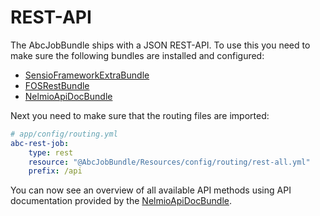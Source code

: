 REST-API
========

The AbcJobBundle ships with a JSON REST-API. To use this you need to make sure the following bundles are installed and configured:
 
* [SensioFrameworkExtraBundle](http://symfony.com/doc/current/bundles/SensioFrameworkExtraBundle)
* [FOSRestBundle](https://github.com/FriendsOfSymfony/FOSRestBundle)
* [NelmioApiDocBundle](https://github.com/nelmio/NelmioApiDocBundle)

Next you need to make sure that the routing files are imported:

```yaml
# app/config/routing.yml
abc-rest-job:
    type: rest
    resource: "@AbcJobBundle/Resources/config/routing/rest-all.yml"
    prefix: /api
```

You can now see an overview of all available API methods using API documentation provided by the [NelmioApiDocBundle](https://github.com/nelmio/NelmioApiDocBundle).